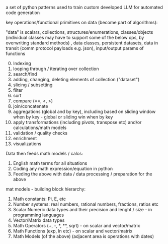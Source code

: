 a set of python patterns used to train custom developed LLM for automated code generation

key operations/functional primitives on data (become part of algorithms):

"data" is scalars, collections, structures/enumerations, classes/objects (individual classes may have to support some of the below ops, by overwriting standard methods)
 , data classes, persistent datasets, data in transit (comm protocol payloads e.g. json), input/output params of functions

0. Indexing
1. looping through / iterating over collection
1. search/find
2. adding, changing, deleting elements of collection ("dataset")
2. slicing / subsetting
3. filter
4. sort
5. compare (==, <, >)
6. join/concatenate
7. aggregations (global and by key), including based on sliding window when by key - global or sliding win when by key
8. apply transformations (including pivots, transpose etc) and/or calculations/math models
9. validation / quality checks
10. enrichment
11. visualizations

Data then feeds math models / calcs:

1. English math terms for all situations
2. Coding any math expression/equation in python
3. Feeding the above with data / data processing / preparation for the above

 mat models - building block hierarchy:
 1. Math constants: Pi, E, etc
 2. Number systems: real numbers, rational numbers, fractions, ratios etc
 3. Scalar Numeric data types and their precision and lenght / size - in programming languages
 4. Vector/Matrix data types
 5. Math Operators (+, -, *, **, sqrt) - on scalar and vector/matrix
 6. Math Functions (exp, ln etc) - on scalar and vector/matrix
 7. Math Models (of the above)
(adjacent area is operations with dates)
